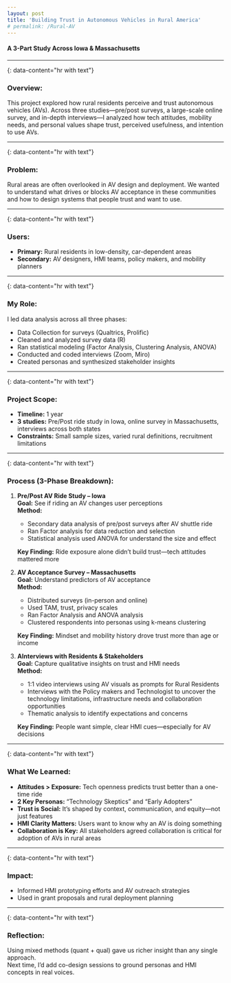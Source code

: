 ```yaml
---
layout: post
title: 'Building Trust in Autonomous Vehicles in Rural America'
# permalink: /Rural-AV
---
```

#### A 3-Part Study Across Iowa & Massachusetts
---
{: data-content="hr with text"}
### Overview:

This project explored how rural residents perceive and trust autonomous vehicles (AVs). Across three studies—pre/post surveys, a large-scale online survey, and in-depth interviews—I analyzed how tech attitudes, mobility needs, and personal values shape trust, perceived usefulness, and intention to use AVs.

---
{: data-content="hr with text"}
### Problem:

Rural areas are often overlooked in AV design and deployment. We wanted to understand what drives or blocks AV acceptance in these communities and how to design systems that people trust and want to use.

---
{: data-content="hr with text"}
### Users:

- **Primary:** Rural residents in low-density, car-dependent areas
- **Secondary:** AV designers, HMI teams, policy makers, and mobility planners

---
{: data-content="hr with text"}
### My Role:

I led data analysis across all three phases:
- Data Collection for surveys (Qualtrics, Prolific)
- Cleaned and analyzed survey data (R)
- Ran statistical modeling (Factor Analysis, Clustering Analysis, ANOVA)
- Conducted and coded interviews (Zoom, Miro)
- Created personas and synthesized stakeholder insights

---
{: data-content="hr with text"}
### Project Scope:

- **Timeline:** 1 year
- **3 studies:** Pre/Post ride study in Iowa, online survey in Massachusetts, interviews across both states
- **Constraints:** Small sample sizes, varied rural definitions, recruitment limitations


---
{: data-content="hr with text"}
### Process (3-Phase Breakdown):

1. **Pre/Post AV Ride Study – Iowa** <br>
    **Goal:** See if riding an AV changes user perceptions <br>
    **Method:** <br>
    - Secondary data analysis of pre/post surveys after AV shuttle ride
    - Ran Factor analysis for data reduction and selection
    - Statistical analysis used ANOVA for understand the size and effect

    **Key Finding:** Ride exposure alone didn’t build trust—tech attitudes mattered more
2. **AV Acceptance Survey – Massachusetts** <br>
    **Goal:** Understand predictors of AV acceptance <br>
    **Method:**<br>
    - Distributed surveys (in-person and online)
    - Used TAM, trust, privacy scales
    - Ran Factor Analysis and ANOVA analysis
    - Clustered respondents into personas using k-means clustering

    **Key Finding:** Mindset and mobility history drove trust more than age or income
3. **AInterviews with Residents & Stakeholders** <br>
    **Goal:** Capture qualitative insights on trust and HMI needs <br>
    **Method:**<br>
    - 1:1 video interviews using AV visuals as prompts for Rural Residents
    - Interviews with the Policy makers and Technologist to uncover the technology limitations, infrastructure needs and collaboration opportunities
    - Thematic analysis to identify expectations and concerns 

    **Key Finding:** People want simple, clear HMI cues—especially for AV decisions 


---
{: data-content="hr with text"}

### What We Learned:
- **Attitudes > Exposure:** Tech openness predicts trust better than a one-time ride
- **2 Key Personas:** “Technology Skeptics” and “Early Adopters”
- **Trust is Social:** It’s shaped by context, communication, and equity—not just features
- **HMI Clarity Matters:** Users want to know why an AV is doing something
- **Collaboration is Key:** All stakeholders agreed collaboration is critical for adoption of AVs in rural areas

---
{: data-content="hr with text"}

### Impact:

- Informed HMI prototyping efforts and AV outreach strategies
- Used in grant proposals and rural deployment planning


---
{: data-content="hr with text"}

### Reflection: 

Using mixed methods (quant + qual) gave us richer insight than any single approach. <br>
Next time, I’d add co-design sessions to ground personas and HMI concepts in real voices.

